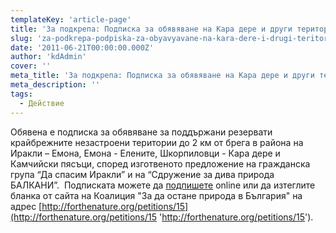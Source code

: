 ```yaml
---
templateKey: 'article-page'
title: 'За подкрепа: Подписка за обявяване на Кара дере и други територии в района за резервати'
slug: 'za-podkrepa-podpiska-za-obyavyavane-na-kara-dere-i-drugi-teritorii-v-rajona-za-rezervati'
date: '2011-06-21T00:00:00.000Z'
author: 'kdAdmin'
cover: ''
meta_title: 'За подкрепа: Подписка за обявяване на Кара дере и други територии в района за резервати'
meta_description: ''
tags:
  - Действие
---
```


Обявена е подписка за обявяване за поддържани резервати крайбрежните незастроени територии до 2 км от брега в района на Иракли – Емона, Емона - Елените, Шкорпиловци - Кара дере и Камчийски пясъци, според изготвеното предложение на гражданска група “Да спасим Иракли” и на “Сдружение за дива природа БАЛКАНИ”.  Подписката можете да [подпишете](http://forthenature.org/petitions/15) online или да изтеглите бланка от сайта на Коалиция "За да остане природа в България" на адрес [http://forthenature.org/petitions/15](http://forthenature.org/petitions/15 'http://forthenature.org/petitions/15').
